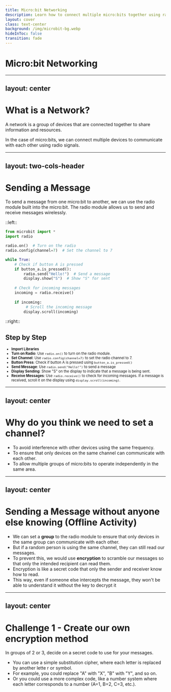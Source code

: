 ```yaml
---
title: Micro:bit Networking
description: Learn how to connect multiple micro:bits together using radio communication.
layout: cover
class: text-center
background: /img/microbit-bg.webp
hideInToc: false
transition: fade
---
```


# Micro:bit Networking

---
layout: center
---

# What is a Network?

A network is a group of devices that are connected together to share information and resources. 

In the case of micro:bits, we can connect multiple devices to communicate with each other using radio signals.

---
layout: two-cols-header 
---

# Sending a Message

To send a message from one micro:bit to another, we can use the radio module built into the micro:bit. The radio module allows us to send and receive messages wirelessly.

::left::

```python
from microbit import *
import radio

radio.on()  # Turn on the radio
radio.config(channel=7)  # Set the channel to 7

while True:
    # Check if button A is pressed
    if button_a.is_pressed(): 
        radio.send("Hello!")  # Send a message 
        display.show("S")  # Show "S" for sent
    
    # Check for incoming messages
    incoming = radio.receive()  
    
    if incoming:
         # Scroll the incoming message 
        display.scroll(incoming) 
```

::right::

## Step by Step

<div style="font-size:80%" v-clicks>

- **Import Libraries**
- **Turn on Radio**: Use `radio.on()` to turn on the radio module.
- **Set Channel**: Use `radio.config(channel=7)` to set the radio channel to 7. 
- **Button Press**: Check if button A is pressed using `button_a.is_pressed()`
- **Send Message**: Use `radio.send("Hello!")` to send a message
- **Display Sending**: Show "S" on the display to indicate that a message is being sent.
- **Receive Messages**: Use `radio.receive()` to check for incoming messages. If a message is received, scroll it on the display using `display.scroll(incoming)`.

</div>

---
layout: center
---

# Why do you think we need to set a channel?

<v-clicks>

- To avoid interference with other devices using the same frequency.
- To ensure that only devices on the same channel can communicate with each other.
- To allow multiple groups of micro:bits to operate independently in the same area.

</v-clicks>

---
layout: center
---

# Sending a Message without anyone else knowing (Offline Activity)

- We can set a **group** to the radio module to ensure that only devices in the same group can communicate with each other.
- But if a random person is using the same channel, they can still read our messages.
- To prevent this, we would use **encryption** to scramble our messages so that only the intended recipient can read them.
- Encryption is like a secret code that only the sender and receiver know how to read.
- This way, even if someone else intercepts the message, they won't be able to understand it without the key to decrypt it 

---
layout: center
---

# Challenge 1 - Create our own encryption method

In groups of 2 or 3, decide on a secret code to use for your messages.

- You can use a simple substitution cipher, where each letter is replaced by another lette r or symbol.
- For example, you could replace "A" with "X", "B" with "Y", and so on.
- Or you could use a more complex code, like a number system where each letter corresponds to a number (A=1, B=2, C=3, etc.).

